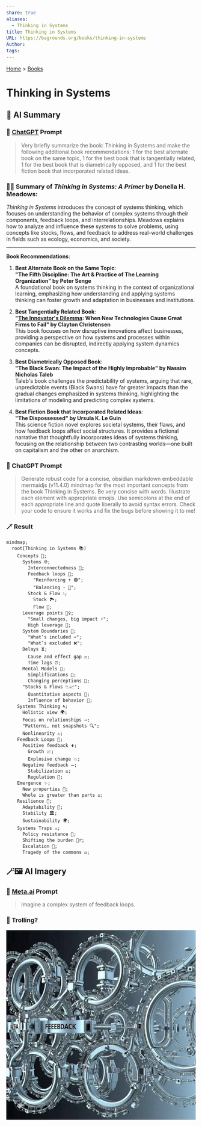 ```yaml
---  
share: true  
aliases:  
  - Thinking in Systems  
title: Thinking in Systems  
URL: https://bagrounds.org/books/thinking-in-systems  
Author:   
tags:   
---  
```

[Home](../index.md) > [Books](./index.md)  
# Thinking in Systems  
## 🤖 AI Summary  
### 💬 [ChatGPT](https://chatgpt.com) Prompt  
> Very briefly summarize the book: Thinking in Systems and make the following additional book recommendations: 1 for the best alternate book on the same topic, 1 for the best book that is tangentially related, 1 for the best book that is diametrically opposed, and 1 for the best fiction book that incorporated related ideas.  
  
### 🤖💬 **Summary of _Thinking in Systems: A Primer_ by Donella H. Meadows**:    
_Thinking in Systems_ introduces the concept of systems thinking, which focuses on understanding the behavior of complex systems through their components, feedback loops, and interrelationships. Meadows explains how to analyze and influence these systems to solve problems, using concepts like stocks, flows, and feedback to address real-world challenges in fields such as ecology, economics, and society.  
  
---  
  
**Book Recommendations**:  
  
1. **Best Alternate Book on the Same Topic**:    
    **"The Fifth Discipline: The Art & Practice of The Learning Organization" by Peter Senge**    
    A foundational book on systems thinking in the context of organizational learning, emphasizing how understanding and applying systems thinking can foster growth and adaptation in businesses and institutions.  
      
2. **Best Tangentially Related Book**:    
    **"[The Innovator's Dilemma](./the%20innovators-dilemma.md): When New Technologies Cause Great Firms to Fail" by Clayton Christensen**    
    This book focuses on how disruptive innovations affect businesses, providing a perspective on how systems and processes within companies can be disrupted, indirectly applying system dynamics concepts.  
      
3. **Best Diametrically Opposed Book**:    
    **"The Black Swan: The Impact of the Highly Improbable" by Nassim Nicholas Taleb**    
    Taleb's book challenges the predictability of systems, arguing that rare, unpredictable events (Black Swans) have far greater impacts than the gradual changes emphasized in systems thinking, highlighting the limitations of modeling and predicting complex systems.  
      
4. **Best Fiction Book that Incorporated Related Ideas**:    
    **"The Dispossessed" by Ursula K. Le Guin**    
    This science fiction novel explores societal systems, their flaws, and how feedback loops affect social structures. It provides a fictional narrative that thoughtfully incorporates ideas of systems thinking, focusing on the relationship between two contrasting worlds—one built on capitalism and the other on anarchism.  
  
### 💬 ChatGPT Prompt  
> Generate robust code for a concise, obsidian markdown embeddable mermaidjs (v11.4.0) mindmap for the most important concepts from the book Thinking in Systems. Be very concise with words. Illustrate each element with appropriate emojis. Use semicolons at the end of each appropriate line and quote liberally to avoid syntax errors. Check your code to ensure it works and fix the bugs before showing it to me!  
  
### 🪄 Result  
```mermaid  
mindmap;  
  root[Thinking in Systems 📚)  
    Concepts 🧠;  
      Systems 🌐;  
        Interconnectedness 🔗;  
        Feedback loops 🔄;  
          "Reinforcing + 🟢";  
          "Balancing - 🔴";  
        Stock & Flow 💧;  
          Stock 🏞;  
          Flow 🌊;  
      Leverage points 🏋️‍♀️;  
        "Small changes, big impact ⚡";  
        High leverage 🌟;  
      System Boundaries 🔲;  
        "What’s included ➡️";  
        "What’s excluded ❌";  
      Delays ⏳;  
        Cause and effect gap ⚖️;  
        Time lags ⏰;  
      Mental Models 🧩;  
        Simplifications 🧐;  
        Changing perceptions 🧠;  
      "Stocks & Flows 📉📈";  
        Quantitative aspects 🔢;  
        Influence of behavior 👥;  
    Systems Thinking 🌀;  
      Holistic view 🌍;  
      Focus on relationships ↔️;  
      "Patterns, not snapshots 🔍";  
      Nonlinearity ⚠️;  
    Feedback Loops 🔄;  
      Positive feedback ➕;  
        Growth 📈;  
        Explosive change 💥;  
      Negative feedback ➖;  
        Stabilization ⚖️;  
        Regulation 🌱;  
    Emergence ✨;  
      New properties 🌱;  
      Whole is greater than parts ⚖️;  
    Resilience 🌳;  
      Adaptability 🔄;  
      Stability 🏛;  
      Sustainability 🌍;  
    Systems Traps ⚠️;  
      Policy resistance 🚫;  
      Shifting the burden 🏋️‍♂️;  
      Escalation 🔼;  
      Tragedy of the commons ⚖️;  
```  
  
## 🪄🖼️ AI Imagery  
### 💬 [Meta.ai](https://meta.ai) Prompt  
> Imagine a complex system of feedback loops.  
  
### 🚃 Trolling?  
![Pasted image 20241210001850](../Pasted%20image%2020241210001850.jpg)